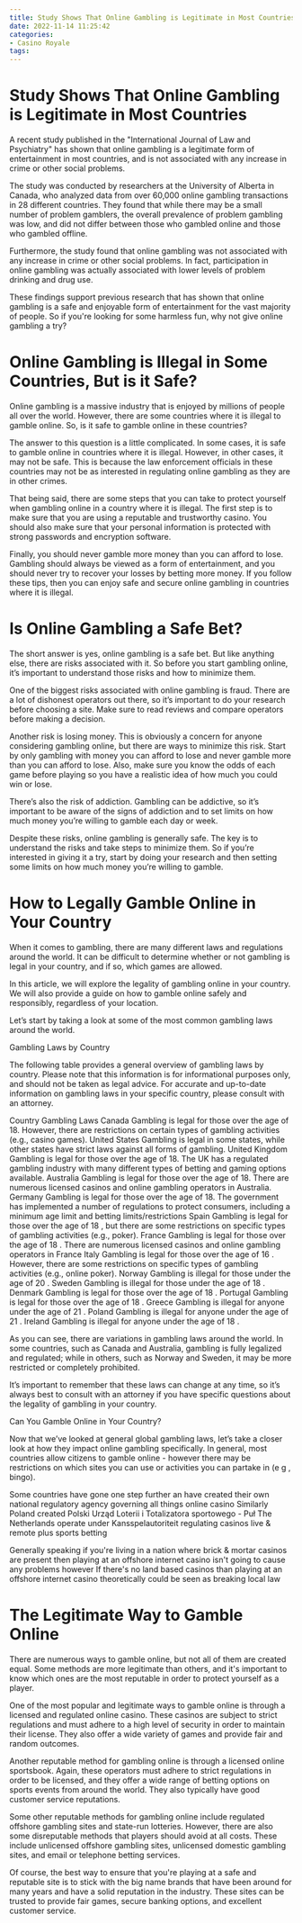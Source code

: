 ```yaml
---
title: Study Shows That Online Gambling is Legitimate in Most Countries 
date: 2022-11-14 11:25:42
categories:
- Casino Royale
tags:
---
```



#  Study Shows That Online Gambling is Legitimate in Most Countries 

A recent study published in the "International Journal of Law and Psychiatry" has shown that online gambling is a legitimate form of entertainment in most countries, and is not associated with any increase in crime or other social problems.

The study was conducted by researchers at the University of Alberta in Canada, who analyzed data from over 60,000 online gambling transactions in 28 different countries. They found that while there may be a small number of problem gamblers, the overall prevalence of problem gambling was low, and did not differ between those who gambled online and those who gambled offline.

Furthermore, the study found that online gambling was not associated with any increase in crime or other social problems. In fact, participation in online gambling was actually associated with lower levels of problem drinking and drug use.

These findings support previous research that has shown that online gambling is a safe and enjoyable form of entertainment for the vast majority of people. So if you're looking for some harmless fun, why not give online gambling a try?

#  Online Gambling is Illegal in Some Countries, But is it Safe? 

Online gambling is a massive industry that is enjoyed by millions of people all over the world. However, there are some countries where it is illegal to gamble online. So, is it safe to gamble online in these countries?

The answer to this question is a little complicated. In some cases, it is safe to gamble online in countries where it is illegal. However, in other cases, it may not be safe. This is because the law enforcement officials in these countries may not be as interested in regulating online gambling as they are in other crimes.

That being said, there are some steps that you can take to protect yourself when gambling online in a country where it is illegal. The first step is to make sure that you are using a reputable and trustworthy casino. You should also make sure that your personal information is protected with strong passwords and encryption software.

Finally, you should never gamble more money than you can afford to lose. Gambling should always be viewed as a form of entertainment, and you should never try to recover your losses by betting more money. If you follow these tips, then you can enjoy safe and secure online gambling in countries where it is illegal.

#  Is Online Gambling a Safe Bet? 

The short answer is yes, online gambling is a safe bet. But like anything else, there are risks associated with it. So before you start gambling online, it’s important to understand those risks and how to minimize them.

One of the biggest risks associated with online gambling is fraud. There are a lot of dishonest operators out there, so it’s important to do your research before choosing a site. Make sure to read reviews and compare operators before making a decision.

Another risk is losing money. This is obviously a concern for anyone considering gambling online, but there are ways to minimize this risk. Start by only gambling with money you can afford to lose and never gamble more than you can afford to lose. Also, make sure you know the odds of each game before playing so you have a realistic idea of how much you could win or lose.

There’s also the risk of addiction. Gambling can be addictive, so it’s important to be aware of the signs of addiction and to set limits on how much money you’re willing to gamble each day or week.

Despite these risks, online gambling is generally safe. The key is to understand the risks and take steps to minimize them. So if you’re interested in giving it a try, start by doing your research and then setting some limits on how much money you’re willing to gamble.

#  How to Legally Gamble Online in Your Country 

When it comes to gambling, there are many different laws and regulations around the world. It can be difficult to determine whether or not gambling is legal in your country, and if so, which games are allowed.

In this article, we will explore the legality of gambling online in your country. We will also provide a guide on how to gamble online safely and responsibly, regardless of your location.

Let’s start by taking a look at some of the most common gambling laws around the world.

Gambling Laws by Country

The following table provides a general overview of gambling laws by country. Please note that this information is for informational purposes only, and should not be taken as legal advice. For accurate and up-to-date information on gambling laws in your specific country, please consult with an attorney.

Country Gambling Laws Canada Gambling is legal for those over the age of 18. However, there are restrictions on certain types of gambling activities (e.g., casino games). United States Gambling is legal in some states, while other states have strict laws against all forms of gambling. United Kingdom Gambling is legal for those over the age of 18. The UK has a regulated gambling industry with many different types of betting and gaming options available. Australia Gambling is legal for those over the age of 18. There are numerous licensed casinos and online gambling operators in Australia. Germany Gambling is legal for those over the age of 18. The government has implemented a number of regulations to protect consumers, including a minimum age limit and betting limits/restrictions Spain Gambling is legal for those over the age of 18 , but there are some restrictions on specific types of gambling activities (e.g., poker). France Gambling is legal for those over the age of 18 . There are numerous licensed casinos and online gambling operators in France Italy Gambling is legal for those over the age of 16 . However, there are some restrictions on specific types of gambling activities (e.g., online poker). Norway Gambling is illegal for those under the age of 20 . Sweden Gambling is illegal for those under the age of 18 . Denmark Gambling is legal for those over the age of 18 . Portugal Gambling is legal for those over the age of 18 . Greece Gambling is illegal for anyone under the age of 21 . Poland Gambling is illegal for anyone under the age of 21 . Ireland Gambling is illegal for anyone under the age of 18 .

As you can see, there are variations in gambling laws around the world. In some countries, such as Canada and Australia, gambling is fully legalized and regulated; while in others, such as Norway and Sweden, it may be more restricted or completely prohibited.

It’s important to remember that these laws can change at any time, so it’s always best to consult with an attorney if you have specific questions about the legality of gambling in your country.

Can You Gamble Online in Your Country?

Now that we’ve looked at general global gambling laws, let’s take a closer look at how they impact online gambling specifically. In general, most countries allow citizens to gamble online - however there may be restrictions on which sites you can use or activities you can partake in (e g , bingo). 

  Some countries have gone one step further an have created their own national regulatory agency governing all things online casino Similarly Poland created Polski Urząd Loterii i Totalizatora sportowego - Puł The Netherlands operate under Kansspelautoriteit regulating casinos live & remote plus sports betting 

Generally speaking if you're living in a nation where brick & mortar casinos are present then playing at an offshore internet casino isn't going to cause any problems however If there's no land based casinos than playing at an offshore internet casino theoretically could be seen as breaking local law

#  The Legitimate Way to Gamble Online

There are numerous ways to gamble online, but not all of them are created equal. Some methods are more legitimate than others, and it's important to know which ones are the most reputable in order to protect yourself as a player.

One of the most popular and legitimate ways to gamble online is through a licensed and regulated online casino. These casinos are subject to strict regulations and must adhere to a high level of security in order to maintain their license. They also offer a wide variety of games and provide fair and random outcomes.

Another reputable method for gambling online is through a licensed online sportsbook. Again, these operators must adhere to strict regulations in order to be licensed, and they offer a wide range of betting options on sports events from around the world. They also typically have good customer service reputations.

Some other reputable methods for gambling online include regulated offshore gambling sites and state-run lotteries. However, there are also some disreputable methods that players should avoid at all costs. These include unlicensed offshore gambling sites, unlicensed domestic gambling sites, and email or telephone betting services.

Of course, the best way to ensure that you're playing at a safe and reputable site is to stick with the big name brands that have been around for many years and have a solid reputation in the industry. These sites can be trusted to provide fair games, secure banking options, and excellent customer service.
